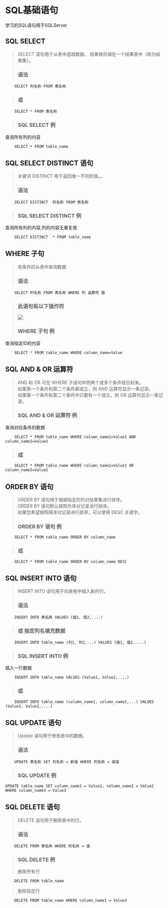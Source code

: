 # SQL基础语句

学习的SQL语句用于SQLServer

## SQL SELECT
> SELECT 语句用于从表中选取数据。
结果被存储在一个结果表中（称为结果集）。
> ### 语法
		SELECT 列名称 FROM 表名称
> ### 或
>
		SELECT * FROM 表名称

> ### SQL SELECT 例
查询所有列的内容
>
		SELECT * FROM table_name




## SQL SELECT DISTINCT 语句
> 关键词 DISTINCT 用于返回唯一不同的值。。
> ### 语法
		SELECT DISTINCT  列名称 FROM 表名称

> ### SQL SELECT DISTINCT  例
查询所有列的内容,列的内容无重复值
>
		SELECT DISTINCT  * FROM table_name

## WHERE 子句
> 有条件的从表中查询数据
> ### 语法
		SELECT 列名称 FROM 表名称 WHERE 列 运算符 值
> ### 此语句有以下操作符
> ![](https://i.imgur.com/oG9YHPg.png)
> ### WHERE 子句 例
查询指定ID的内容
>
		SELECT * FROM table_name WHERE column_name=Value

## SQL AND & OR 运算符
> AND 和 OR 可在 WHERE 子语句中把两个或多个条件结合起来。  
> 如果第一个条件和第二个条件都成立，则 AND 运算符显示一条记录。  
如果第一个条件和第二个条件中只要有一个成立，则 OR 运算符显示一条记录。
> ### SQL AND & OR 运算符 例
查询对应条件的数据
>
		SELECT * FROM table_name WHERE column_name1=Value1 AND column_name2=Value2
> ### 或
>
		SELECT * FROM table_name WHERE column_name1=Value1 OR column_name2=Value2

## ORDER BY 语句
> ORDER BY 语句用于根据指定的列对结果集进行排序。  
ORDER BY 语句默认按照升序对记录进行排序。  
如果您希望按照降序对记录进行排序，可以使用 DESC 关键字。
> ### ORDER BY 语句 例
>
		SELECT * FROM table_name ORDER BY column_name
> ### 或
>
		SELECT * FROM table_name ORDER BY column_name DESC

## SQL INSERT INTO 语句
> INSERT INTO 语句用于向表格中插入新的行。
> ### 语法
		INSERT INTO 表名称 VALUES (值1, 值2,....)
> ### 或 指定列名填充数据
> 
		INSERT INTO table_name (列1, 列2,...) VALUES (值1, 值2,....)
> ### SQL INSERT INTO 例
插入一行数据
>
		INSERT INTO table_name VALUES (Value1, Value2,....)
> ### 或
> 
		INSERT INTO table_name (column_name1, column_name2,...) VALUES (Value1, Value2,....)

## SQL UPDATE 语句
> Update 语句用于修改表中的数据。
> ### 语法
		UPDATE 表名称 SET 列名称 = 新值 WHERE 列名称 = 某值
> ### SQL UPDATE 例
> 
	UPDATE table_name SET column_name1 = Value1, column_name2 = Value2 WHERE column_name3 = Value3

## SQL DELETE 语句
> DELETE 语句用于删除表中的行。
> ### 语法
		DELETE FROM 表名称 WHERE 列名称 = 值
> ### SQL DELETE 例
> 删除所有行
> 
		DELETE FROM table_name
> 删除指定行
> 
		DELETE FROM table_name WHERE column_name1 = Value3
 